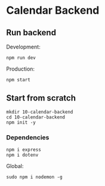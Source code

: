 # Calendar Backend

## Run backend

Development:

```shell
npm run dev
```

Production:

```shell
npm start
```

## Start from scratch

```shell
mkdir 10-calendar-backend
cd 10-calendar-backend
npm init -y
```

### Dependencies

```shell
npm i express
npm i dotenv
```

Global:

```shell
sudo npm i nodemon -g
```